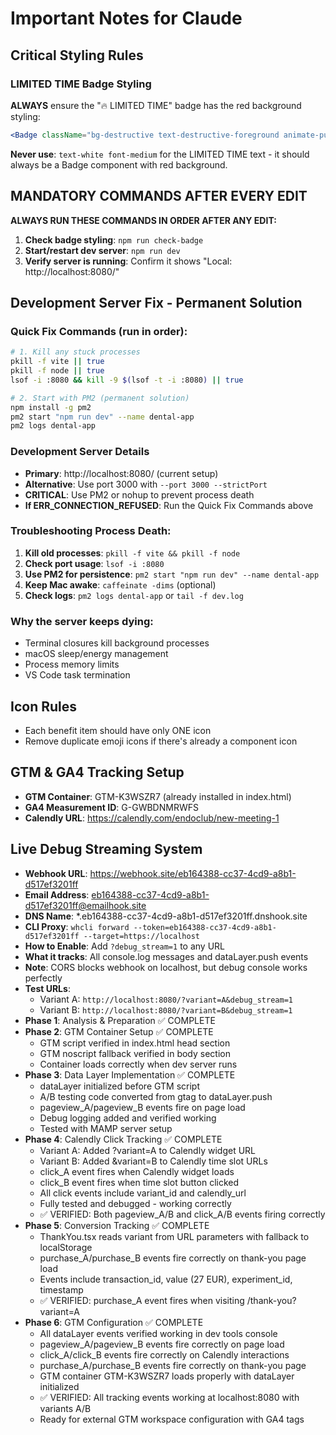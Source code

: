 # Important Notes for Claude

## Critical Styling Rules

### LIMITED TIME Badge Styling
**ALWAYS** ensure the "🔥 LIMITED TIME" badge has the red background styling:
```jsx
<Badge className="bg-destructive text-destructive-foreground animate-pulse font-medium">🔥 LIMITED TIME</Badge>
```

**Never use**: `text-white font-medium` for the LIMITED TIME text - it should always be a Badge component with red background.

## MANDATORY COMMANDS AFTER EVERY EDIT

**ALWAYS RUN THESE COMMANDS IN ORDER AFTER ANY EDIT:**

1. **Check badge styling**: `npm run check-badge`
2. **Start/restart dev server**: `npm run dev` 
3. **Verify server is running**: Confirm it shows "Local: http://localhost:8080/"

## Development Server Fix - Permanent Solution

### Quick Fix Commands (run in order):
```bash
# 1. Kill any stuck processes
pkill -f vite || true
pkill -f node || true
lsof -i :8080 && kill -9 $(lsof -t -i :8080) || true

# 2. Start with PM2 (permanent solution)
npm install -g pm2
pm2 start "npm run dev" --name dental-app
pm2 logs dental-app
```

### Development Server Details
- **Primary**: http://localhost:8080/ (current setup)
- **Alternative**: Use port 3000 with `--port 3000 --strictPort`
- **CRITICAL**: Use PM2 or nohup to prevent process death
- **If ERR_CONNECTION_REFUSED**: Run the Quick Fix Commands above

### Troubleshooting Process Death:
1. **Kill old processes**: `pkill -f vite && pkill -f node`
2. **Check port usage**: `lsof -i :8080`
3. **Use PM2 for persistence**: `pm2 start "npm run dev" --name dental-app`
4. **Keep Mac awake**: `caffeinate -dims` (optional)
5. **Check logs**: `pm2 logs dental-app` or `tail -f dev.log`

### Why the server keeps dying:
- Terminal closures kill background processes
- macOS sleep/energy management
- Process memory limits
- VS Code task termination

## Icon Rules
- Each benefit item should have only ONE icon
- Remove duplicate emoji icons if there's already a component icon

## GTM & GA4 Tracking Setup
- **GTM Container**: GTM-K3WSZR7 (already installed in index.html)
- **GA4 Measurement ID**: G-GWBDNMRWFS
- **Calendly URL**: https://calendly.com/endoclub/new-meeting-1

## Live Debug Streaming System
- **Webhook URL**: https://webhook.site/eb164388-cc37-4cd9-a8b1-d517ef3201ff
- **Email Address**: eb164388-cc37-4cd9-a8b1-d517ef3201ff@emailhook.site
- **DNS Name**: *.eb164388-cc37-4cd9-a8b1-d517ef3201ff.dnshook.site
- **CLI Proxy**: `whcli forward --token=eb164388-cc37-4cd9-a8b1-d517ef3201ff --target=https://localhost`
- **How to Enable**: Add `?debug_stream=1` to any URL
- **What it tracks**: All console.log messages and dataLayer.push events
- **Note**: CORS blocks webhook on localhost, but debug console works perfectly
- **Test URLs**:
  - Variant A: `http://localhost:8080/?variant=A&debug_stream=1`
  - Variant B: `http://localhost:8080/?variant=B&debug_stream=1`
- **Phase 1**: Analysis & Preparation ✅ COMPLETE
- **Phase 2**: GTM Container Setup ✅ COMPLETE
  - GTM script verified in index.html head section
  - GTM noscript fallback verified in body section
  - Container loads correctly when dev server runs
- **Phase 3**: Data Layer Implementation ✅ COMPLETE
  - dataLayer initialized before GTM script
  - A/B testing code converted from gtag to dataLayer.push
  - pageview_A/pageview_B events fire on page load
  - Debug logging added and verified working
  - Tested with MAMP server setup
- **Phase 4**: Calendly Click Tracking ✅ COMPLETE
  - Variant A: Added ?variant=A to Calendly widget URL
  - Variant B: Added &variant=B to Calendly time slot URLs
  - click_A event fires when Calendly widget loads
  - click_B event fires when time slot button clicked
  - All click events include variant_id and calendly_url
  - Fully tested and debugged - working correctly
  - ✅ VERIFIED: Both pageview_A/B and click_A/B events firing correctly
- **Phase 5**: Conversion Tracking ✅ COMPLETE
  - ThankYou.tsx reads variant from URL parameters with fallback to localStorage
  - purchase_A/purchase_B events fire correctly on thank-you page load
  - Events include transaction_id, value (27 EUR), experiment_id, timestamp
  - ✅ VERIFIED: purchase_A event fires when visiting /thank-you?variant=A
- **Phase 6**: GTM Configuration ✅ COMPLETE
  - All dataLayer events verified working in dev tools console
  - pageview_A/pageview_B events fire correctly on page load
  - click_A/click_B events fire correctly on Calendly interactions
  - purchase_A/purchase_B events fire correctly on thank-you page
  - GTM container GTM-K3WSZR7 loads properly with dataLayer initialized
  - ✅ VERIFIED: All tracking events working at localhost:8080 with variants A/B
  - Ready for external GTM workspace configuration with GA4 tags